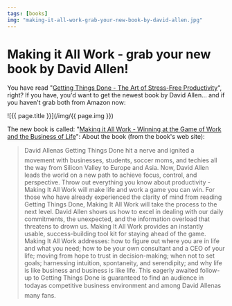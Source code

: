 ```yaml
---
tags: [books]
img: "making-it-all-work-grab-your-new-book-by-david-allen.jpg"
---
```


# Making it All Work - grab your new book by David Allen!

You have read "[Getting Things Done - The Art of Stress-Free Productivity](https://en.m.wikipedia.org/wiki/Getting_Things_Done)", right? If you have, you'd want to get the newest book by David Allen... and if you haven't grab both from Amazon now:


<!--More-->

![{{ page.title }}](/img/{{ page.img }})

The new book is called: "[Making it All Work - Winning at the Game of Work and the Business of Life](https://www.amazon.com/Making-All-Work-Winning-Business/dp/0143116622)": About the book (from the book's web site): 

> David Allenas Getting Things Done hit a nerve and ignited a movement with businesses, students, soccer moms, and techies all the way from Silicon Valley to Europe and Asia. Now, David Allen leads the world on a new path to achieve focus, control, and perspective. Throw out everything you know about productivity - Making It All Work will make life and work a game you can win. For those who have already experienced the clarity of mind from reading Getting Things Done, Making It All Work will take the process to the next level. David Allen shows us how to excel in dealing with our daily commitments, the unexpected, and the information overload that threatens to drown us. Making It All Work provides an instantly usable, success-building tool kit for staying ahead of the game. Making It All Work addresses: how to figure out where you are in life and what you need; how to be your own consultant and a CEO of your life; moving from hope to trust in decision-making; when not to set goals; harnessing intuition, spontaneity, and serendipity; and why life is like business and business is like life. This eagerly awaited follow-up to Getting Things Done is guaranteed to find an audience in todayas competitive business environment and among David Allenas many fans.


[n]: https://michael.gratis/nozbe